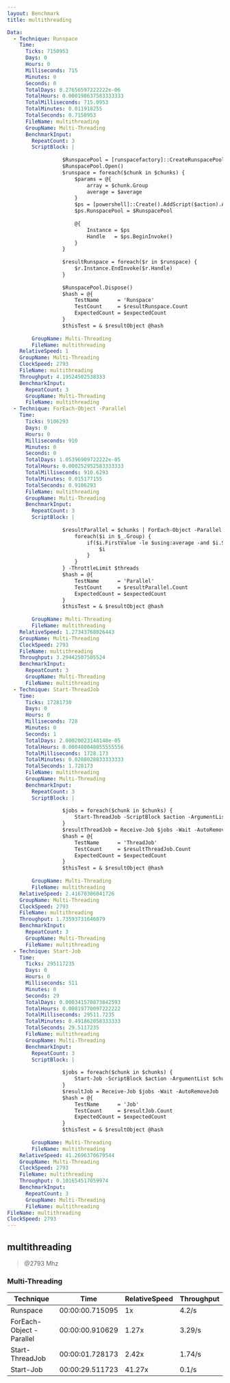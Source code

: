 ```yaml
---
layout: Benchmark
title: multithreading

Data: 
  - Technique: Runspace
    Time: 
      Ticks: 7150953
      Days: 0
      Hours: 0
      Milliseconds: 715
      Minutes: 0
      Seconds: 0
      TotalDays: 8.27656597222222e-06
      TotalHours: 0.000198637583333333
      TotalMilliseconds: 715.0953
      TotalMinutes: 0.011918255
      TotalSeconds: 0.7150953
      FileName: multithreading
      GroupName: Multi-Threading
      BenchmarkInput: 
        RepeatCount: 3
        ScriptBlock: |
          
                  $RunspacePool = [runspacefactory]::CreateRunspacePool(1, $threads)
                  $RunspacePool.Open()
                  $runspace = foreach($chunk in $chunks) {
                      $params = @{
                          array = $chunk.Group
                          average = $average
                      }
                      $ps = [powershell]::Create().AddScript($action).AddParameters($params)
                      $ps.RunspacePool = $RunspacePool
          
                      @{
                          Instance = $ps
                          Handle   = $ps.BeginInvoke()
                      }
                  }
          
                  $resultRunspace = foreach($r in $runspace) {
                      $r.Instance.EndInvoke($r.Handle)
                  }
          
                  $RunspacePool.Dispose()
                  $hash = @{
                      TestName      = 'Runspace'
                      TestCount     = $resultRunspace.Count
                      ExpectedCount = $expectedCount
                  }
                  $thisTest = & $resultObject @hash        
              
        GroupName: Multi-Threading
        FileName: multithreading
    RelativeSpeed: 1
    GroupName: Multi-Threading
    ClockSpeed: 2793
    FileName: multithreading
    Throughput: 4.19524502538333
    BenchmarkInput: 
      RepeatCount: 3
      GroupName: Multi-Threading
      FileName: multithreading
  - Technique: ForEach-Object -Parallel
    Time: 
      Ticks: 9106293
      Days: 0
      Hours: 0
      Milliseconds: 910
      Minutes: 0
      Seconds: 0
      TotalDays: 1.05396909722222e-05
      TotalHours: 0.000252952583333333
      TotalMilliseconds: 910.6293
      TotalMinutes: 0.015177155
      TotalSeconds: 0.9106293
      FileName: multithreading
      GroupName: Multi-Threading
      BenchmarkInput: 
        RepeatCount: 3
        ScriptBlock: |
          
                  $resultParallel = $chunks | ForEach-Object -Parallel {
                      foreach($i in $_.Group) {
                          if($i.FirstValue -le $using:average -and $i.SecondValue % 2) {
                              $i
                          }
                      }
                  } -ThrottleLimit $threads
                  $hash = @{
                      TestName      = 'Parallel'
                      TestCount     = $resultParallel.Count
                      ExpectedCount = $expectedCount
                  }
                  $thisTest = & $resultObject @hash        
              
        GroupName: Multi-Threading
        FileName: multithreading
    RelativeSpeed: 1.27343768026443
    GroupName: Multi-Threading
    ClockSpeed: 2793
    FileName: multithreading
    Throughput: 3.29442507505524
    BenchmarkInput: 
      RepeatCount: 3
      GroupName: Multi-Threading
      FileName: multithreading
  - Technique: Start-ThreadJob
    Time: 
      Ticks: 17281730
      Days: 0
      Hours: 0
      Milliseconds: 728
      Minutes: 0
      Seconds: 1
      TotalDays: 2.00020023148148e-05
      TotalHours: 0.000480048055555556
      TotalMilliseconds: 1728.173
      TotalMinutes: 0.0288028833333333
      TotalSeconds: 1.728173
      FileName: multithreading
      GroupName: Multi-Threading
      BenchmarkInput: 
        RepeatCount: 3
        ScriptBlock: |
          
                  $jobs = foreach($chunk in $chunks) {
                      Start-ThreadJob -ScriptBlock $action -ArgumentList $chunk.Group, $average -ThrottleLimit $threads
                  }
                  $resultThreadJob = Receive-Job $jobs -Wait -AutoRemoveJob
                  $hash = @{
                      TestName      = 'ThreadJob'
                      TestCount     = $resultThreadJob.Count
                      ExpectedCount = $expectedCount
                  }
                  $thisTest = & $resultObject @hash        
              
        GroupName: Multi-Threading
        FileName: multithreading
    RelativeSpeed: 2.41670306041726
    GroupName: Multi-Threading
    ClockSpeed: 2793
    FileName: multithreading
    Throughput: 1.73593731646079
    BenchmarkInput: 
      RepeatCount: 3
      GroupName: Multi-Threading
      FileName: multithreading
  - Technique: Start-Job
    Time: 
      Ticks: 295117235
      Days: 0
      Hours: 0
      Milliseconds: 511
      Minutes: 0
      Seconds: 29
      TotalDays: 0.000341570873842593
      TotalHours: 0.00819770097222222
      TotalMilliseconds: 29511.7235
      TotalMinutes: 0.491862058333333
      TotalSeconds: 29.5117235
      FileName: multithreading
      GroupName: Multi-Threading
      BenchmarkInput: 
        RepeatCount: 3
        ScriptBlock: |
          
                  $jobs = foreach($chunk in $chunks) {
                      Start-Job -ScriptBlock $action -ArgumentList $chunk.Group, $average
                  }
                  $resultJob = Receive-Job $jobs -Wait -AutoRemoveJob
                  $hash = @{
                      TestName      = 'Job'
                      TestCount     = $resultJob.Count
                      ExpectedCount = $expectedCount
                  }
                  $thisTest = & $resultObject @hash        
              
        GroupName: Multi-Threading
        FileName: multithreading
    RelativeSpeed: 41.2696370679544
    GroupName: Multi-Threading
    ClockSpeed: 2793
    FileName: multithreading
    Throughput: 0.101654517059974
    BenchmarkInput: 
      RepeatCount: 3
      GroupName: Multi-Threading
      FileName: multithreading
FileName: multithreading
ClockSpeed: 2793
---
```

multithreading
--------------
> @2793 Mhz


### Multi-Threading


|Technique               |Time           |RelativeSpeed|Throughput|
|------------------------|---------------|-------------|----------|
|Runspace                |00:00:00.715095|1x           |4.2/s     |
|ForEach-Object -Parallel|00:00:00.910629|1.27x        |3.29/s    |
|Start-ThreadJob         |00:00:01.728173|2.42x        |1.74/s    |
|Start-Job               |00:00:29.511723|41.27x       |0.1/s     |
